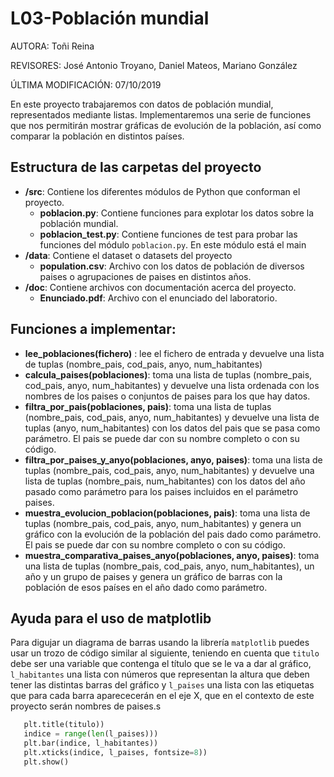 # L03-Población mundial

AUTORA: Toñi Reina

REVISORES: José Antonio Troyano, Daniel Mateos, Mariano González

ÚLTIMA MODIFICACIÓN: 07/10/2019


En este proyecto trabajaremos con datos de población mundial, representados mediante listas. Implementaremos una serie de funciones que nos permitirán mostrar gráficas de evolución de la población, así como comparar la población en distintos países.

## Estructura de las carpetas del proyecto

* **/src**: Contiene los diferentes módulos de Python que conforman el proyecto.
    * **poblacion.py**: Contiene funciones para explotar los datos sobre la población mundial.
    * **poblacion_test.py**: Contiene funciones de test para probar las funciones del módulo `poblacion.py`. En este módulo está el main
* **/data**: Contiene el dataset o datasets del proyecto
    * **population.csv**: Archivo con los datos de población de diversos paises o agrupaciones de paises en distintos años.
* **/doc**: Contiene archivos con documentación acerca del proyecto.
    * **Enunciado.pdf**: Archivo con el enunciado del laboratorio.
 
## Funciones a implementar:

* **lee_poblaciones(fichero)** : lee el fichero de entrada y devuelve una lista de tuplas 
    (nombre_pais, cod_pais, anyo, num_habitantes)
* **calcula_paises(poblaciones)**: toma una lista de tuplas (nombre_pais, cod_pais, anyo, num_habitantes) y devuelve una lista ordenada con los nombres de los paises o conjuntos de paises para los que hay datos.
* **filtra_por_pais(poblaciones, pais)**: toma una lista de tuplas (nombre_pais, cod_pais, anyo, num_habitantes) y devuelve una lista de tuplas (anyo, num_habitantes) con los datos del pais que se pasa como parámetro. El pais se puede dar con su nombre completo o con su código.
* **filtra_por_paises_y_anyo(poblaciones, anyo, paises)**: toma una lista de tuplas (nombre_pais, cod_pais, anyo, num_habitantes) y devuelve una lista de tuplas (nombre_pais, num_habitantes) con los datos del año pasado como parámetro para los paises incluidos en el parámetro paises. 
* **muestra_evolucion_poblacion(poblaciones, pais)**: toma una lista de tuplas (nombre_pais, cod_pais, anyo, num_habitantes) y genera un gráfico con la evolución de la población del pais dado como parámetro. El pais se puede dar con su nombre completo o con su código.
* **muestra_comparativa_paises_anyo(poblaciones, anyo, paises)**: toma una lista de tuplas (nombre_pais, cod_pais, anyo, num_habitantes), un año y un grupo de paises y genera un gráfico de barras con la población de esos países en el año dado como parámetro.

## Ayuda para el uso de matplotlib

Para digujar un diagrama de barras usando la librería `matplotlib` puedes usar un trozo de código similar al siguiente, teniendo en cuenta que `titulo` debe ser una variable que contenga el título que se le va a dar al gráfico, `l_habitantes` una lista con números que representan la altura que deben tener las distintas barras del gráfico  y `l_paises` una lista con las etiquetas que para cada barra aparececerán en el eje X, que en el contexto de este proyecto serán nombres de paises.s
     
 ```python     plt.title(titulo))    indice = range(len(l_paises)))    plt.bar(indice, l_habitantes))    plt.xticks(indice, l_paises, fontsize=8))    plt.show()
````